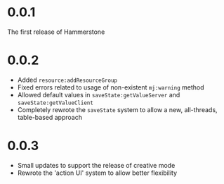 # 0.0.1 

The first release of Hammerstone

# 0.0.2

 - Added `resource:addResourceGroup`
 - Fixed errors related to usage of non-existent `mj:warning` method
 - Allowed default values in `saveState:getValueServer` and `saveState:getValueClient`
 - Completely rewrote the `saveState` system to allow a new, all-threads, table-based approach

# 0.0.3

 - Small updates to support the release of creative mode
 - Rewrote the 'action UI' system to allow better flexibility
